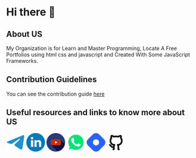 # Hi there 👋

## About US
My Organization is for Learn and Master Programming, Locate A Free Portfolios using html css and javascript and Created With Some JavaScript Frameworks.

## Contribution Guidelines
You can see the contribution guide [here]()

## Useful resources and links to know more about US
<a href="https://t.me/Programming_School_Pro"><img src="./Telegram.svg" width="50px" /></a>
<a href="https://www.linkedin.com/company/programingschool"><img src="./Linkedin.svg" width="50px" /></a>
<a href="https://www.youtube.com/channel/UC1YTVmV31RZV2oie1kKpJkw"><img src="./YouTube.svg" width="50px" /></a>
<a href="https://chat.whatsapp.com/GDKVE1WrVE6KkmRfdWMiNA"><img src="./Whatsapp.svg" width="50px" /></a>
<a href="https://hashnode.com/@Programing-School"><img src="./Hashnode.svg" width="50px" /></a>
<a href="https://github.com/Programing-School"><img src="./GitHub.svg" width="50px" /></a>

<!--

**Here are some ideas to get you started:**

🙋‍♀️ A short introduction - what is your organization all about?
🌈 Contribution guidelines - how can the community get involved?
👩‍💻 Useful resources - where can the community find your docs? Is there anything else the community should know?
🍿 Fun facts - what does your team eat for breakfast?
🧙 Remember, you can do mighty things with the power of [Markdown](https://docs.github.com/github/writing-on-github/getting-started-with-writing-and-formatting-on-github/basic-writing-and-formatting-syntax)
-->
